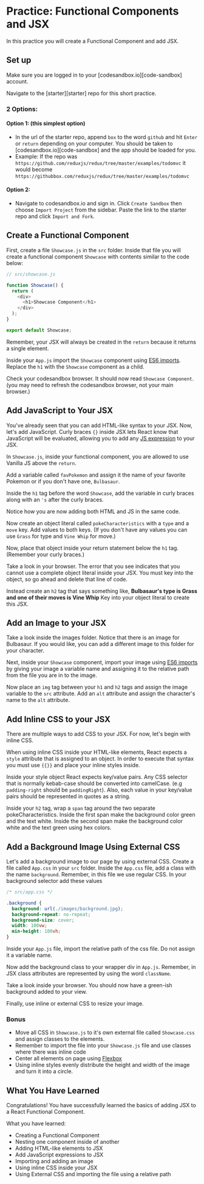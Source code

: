 # Practice: Functional Components and JSX

In this practice you will create a Functional Component and add JSX.

## Set up

Make sure you are logged in to your [codesandbox.io][code-sandbox] account.

Navigate to the [starter][starter] repo for this short practice.

### 2 Options:

#### Option 1: (this simplest option)

- In the url of the starter repo, append `box` to the word `github` and hit
  `Enter` or `return` depending on your computer. You should be taken to
  [codesandbox.io][code-sandbox] and the app should be loaded for you.
- Example: If the repo was
  `https://github.com/reduxjs/redux/tree/master/examples/todomvc` it would
  become `https://githubbox.com/reduxjs/redux/tree/master/examples/todomvc`

#### Option 2:

- Navigate to codesandbox.io and sign in. Click `Create Sandbox` then choose
 `Import Project` from the sidebar. Paste the link to the starter repo and 
 click `Import and Fork`.

## Create a Functional Component

First, create a file `Showcase.js` in the `src` folder. Inside that file you 
will create a functional component `Showcase` with contents similar to the code
below:

```js
// src/showcase.js

function Showcase() {
  return (
    <div>
      <h1>Showcase Component</h1>
    </div>
  );
}

export default Showcase;
```

Remember, your JSX will always be created in the `return` because it returns a
single element.

Inside your `App.js` import the `Showcase` component using
[ES6 imports][es6-imports]. Replace the `h1` with the `Showcase` component as a 
child.

Check your codesandbox browser. It should now read `Showcase Component`.
(you may need to refresh the codesandbox browser, not your main browser.)

## Add JavaScript to Your JSX

You've already seen that you can add HTML-like syntax to your JSX. Now, let's
add JavaScript. Curly braces `{}` inside JSX lets React know that JavaScript
will be evaluated, allowing you to add any [JS expression][js-expression] to
your JSX.

In `Showcase.js`, inside your functional component, you are allowed to use
Vanilla JS above the `return`.

Add a variable called `favPokemon` and assign it the name of your favorite
Pokemon or if you don't have one, `Bulbasaur`.

Inside the `h1` tag before the word `Showcase`, add the variable in curly braces
along with an `'s` after the curly braces.

Notice how you are now adding both HTML and JS in the same code.

Now create an object literal called `pokeCharacteristics` with a `type` and
a `move` key. Add values to both keys. (If you don't have any values you can
use `Grass` for type and `Vine Whip` for move.)

Now, place that object inside your return statement below the `h1` tag.
(Remember your curly braces.)

Take a look in your browser. The error that you see indicates that you cannot
use a complete object literal inside your JSX. You must key into the object, so
go ahead and delete that line of code.

Instead create an `h2` tag that says something like, **Bulbasaur's type is Grass
and one of their moves is Vine Whip** Key into your object literal to create 
this JSX.

## Add an Image to your JSX

Take a look inside the images folder. Notice that there is an image for
Bulbasaur. If you would like, you can add a different image to this folder for
your character.

Next, inside your `Showcase` component, import your image using
[ES6 imports][es6-imports] by giving your image a variable name and assigning
it to the relative path from the file you are in to the image.

Now place an `img` tag between your `h1` and `h2` tags and assign the image
variable to the `src` attribute. Add an `alt` attribute and assign the
character's name to the `alt` attribute.

## Add Inline CSS to your JSX

There are multiple ways to add CSS to your JSX. For now, let's begin with inline
CSS.

When using inline CSS inside your HTML-like elements, React expects a `style`
attribute that is assigned to an object. In order to execute that syntax you
must use `{{}}` and place your inline styles inside.

Inside your style object React expects key/value pairs. Any CSS selector that is
normally kebab-case should be converted into camelCase. (e.g `padding-right`
should be `paddingRight`). Also, each value in your key/value pairs should be
represented in quotes as a string.

Inside your `h2` tag, wrap a `span` tag around the two separate 
pokeCharacteristics. Inside the first span make the background color green and 
the text white. Inside the second span make the background color white and the 
text green using hex colors.

## Add a Background Image Using External CSS

Let's add a background image to our page by using external CSS. Create a file
called `App.css` in your `src` folder. Inside the `App.css` file, add a class
with the name `background`. Remember, in this file we use regular CSS. In your
background selector add these values

```css
/* src/app.css */

.background {
  background: url(./images/background.jpg);
  background-repeat: no-repeat;
  background-size: cover;
  width: 100vw;
  min-height: 100vh;
}
```

Inside your `App.js` file, import the relative path of the css file. Do not
assign it a variable name.

Now add the background class to your wrapper div in `App.js`. Remember, in JSX
class attributes are represented by using the word `className`.

Take a look inside your browser. You should now have a green-ish background
added to your view.

Finally, use inline or external CSS to resize your image.

### Bonus

- Move all CSS in `Showcase.js` to it's own external file called `Showcase.css`
  and assign classes to the elements.
- Remember to import the file into your `Showcase.js` file and use classes
  where there was inline code
- Center all elements on page using [Flexbox][flexbox]
- Using inline styles evenly distribute the height and width of the image and
  turn it into a circle.

## What You Have Learned

Congratulations! You have successfully learned the basics of adding JSX to a
React Functional Component.

What you have learned:

- Creating a Functional Component
- Nesting one component inside of another
- Adding HTML-like elements to JSX
- Add JavaScript expressions to JSX
- Importing and adding an image
- Using inline CSS inside your JSX
- Using External CSS and importing the file using a relative path

[jsx-starter]: ./starter
[js-expression]: https://developer.mozilla.org/en-US/docs/Web/JavaScript/Guide/Expressions_and_Operators#expressions
[es6-imports]: https://developer.mozilla.org/en-US/docs/Web/JavaScript/Reference/Statements/import
[flexbox]: https://css-tricks.com/snippets/css/a-guide-to-flexbox/
